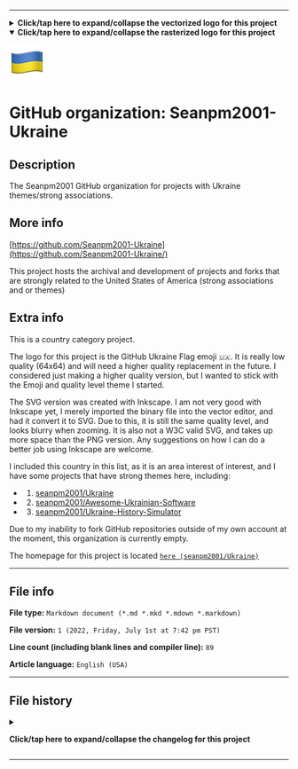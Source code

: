 
***

<details><summary><b lang="en">Click/tap here to expand/collapse the vectorized logo for this project</b></summary>

![GitHub_Ukraine_Flag_Emoji.svg failed to load. The file may be missing or corrupt. Check the file path for errors first.](/AdditionalInfo/2/Seanpm2001-Ukraine/GitHub_Ukraine_Flag_Emoji.svg)

</details>

<details open><summary><b lang="en">Click/tap here to expand/collapse the rasterized logo for this project</b></summary>

![GitHub_Ukraine_Flag_Emoji.png failed to load. The file may be missing or corrupt. Check the file path for errors first.](/AdditionalInfo/2/Seanpm2001-Ukraine/GitHub_Ukraine_Flag_Emoji.png)

</details>

# GitHub organization: Seanpm2001-Ukraine

## Description

The Seanpm2001 GitHub organization for projects with Ukraine themes/strong associations.

## More info

[https://github.com/Seanpm2001-Ukraine](https://github.com/Seanpm2001-Ukraine/)

This project hosts the archival and development of projects and forks that are strongly related to the United States of America (strong associations and or themes)

## Extra info

This is a country category project.

The logo for this project is the GitHub Ukraine Flag emoji `🇺🇦️`. It is really low quality (64x64) and will need a higher quality replacement in the future. I considered just making a higher quality version, but I wanted to stick with the Emoji and quality level theme I started.

The SVG version was created with Inkscape. I am not very good with Inkscape yet, I merely imported the binary file into the vector editor, and had it convert it to SVG. Due to this, it is still the same quality level, and looks blurry when zooming. It is also not a W3C valid SVG, and takes up more space than the PNG version. Any suggestions on how I can do a better job using Inkscape are welcome.

I included this country in this list, as it is an area interest of interest, and I have some projects that have strong themes here, including:

- 1. [seanpm2001/Ukraine](https://github.com/seanpm2001/Ukraine)
- 2. [seanpm2001/Awesome-Ukrainian-Software](https://github.com/seanpm2001/Awesome-Ukrainian-Software/)
- 3. [seanpm2001/Ukraine-History-Simulator](https://github.com/seanpm2001/Ukraine-History-Simulator)

Due to my inability to fork GitHub repositories outside of my own account at the moment, this organization is currently empty.

The homepage for this project is located [`here (seanpm2001/Ukraine)`](https://github.com/seanpm2001/Ukraine/)

<!--
There is no current home repository for this project.
!-->

***

## File info

**File type:** `Markdown document (*.md *.mkd *.mdown *.markdown)`

**File version:** `1 (2022, Friday, July 1st at 7:42 pm PST)`

**Line count (including blank lines and compiler line):** `89`

**Article language:** `English (USA)`

***

## File history

<details><summary><p lang="en"><b>Click/tap here to expand/collapse the changelog for this project</b></p></summary>

<details><summary><p lang="en"><b>Version 1 (2022, Friday, July 1st at 7:42 pm PST)</b></p></summary>

**This version was made by:** [`@seanpm2001`](https://github.com/seanpm2001/)

> Changes:

- [x] Started the file
- [x] Referenced the organization icon (raster)
- [x] Referenced the organization icon (vector)
- [x] Added the organization description
- [x] Added the `more info` section
- [x] Added the `extra info` section
- [x] Added the `file info` section
- [x] Added the `file history` section
- [ ] No other changes in version 1

</details>

</details>

***

